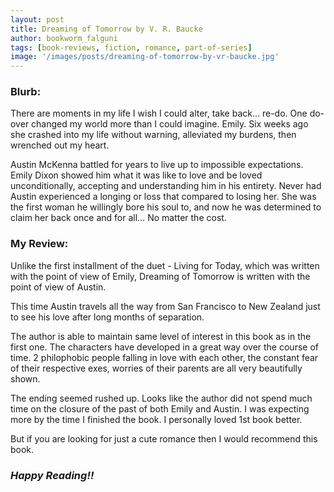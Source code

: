```yaml
---
layout: post
title: Dreaming of Tomorrow by V. R. Baucke
author: bookworm_falguni
tags: [book-reviews, fiction, romance, part-of-series]
image: '/images/posts/dreaming-of-tomorrow-by-vr-baucke.jpg'
---
```

### **Blurb:**
There are moments in my life I wish I could alter, take back… re-do.
One do-over changed my world more than I could imagine.
Emily.
Six weeks ago she crashed into my life without warning,
alleviated my burdens,
then wrenched out my heart.

Austin McKenna battled for years to live up to impossible expectations.
Emily Dixon showed him what it was like to love and be loved unconditionally, accepting and understanding him in his entirety.
Never had Austin experienced a longing or loss that compared to losing her.
She was the first woman he willingly bore his soul to, and now he was determined to claim her back once and for all… No matter the cost.

### **My Review:**
Unlike the first installment of the duet - Living for Today, which was written with the point of view of Emily, Dreaming of Tomorrow is written with the point of view of Austin.

This time Austin travels all the way from San Francisco to New Zealand just to see his love after long months of separation.

The author is able to maintain same level of interest in this book as in the first one.
The characters have developed in a great way over the course of time. 
2 philophobic people falling in love with each other, the constant fear of their respective exes, worries of their parents are all very beautifully shown. 

The ending seemed rushed up. Looks like the author did not spend much time on the closure of the past of both Emily and Austin. I was expecting more by the time I finished the book.
I personally loved 1st book better.

But if you are looking for just a cute romance then I would recommend this book. 

### ***Happy Reading!!***
